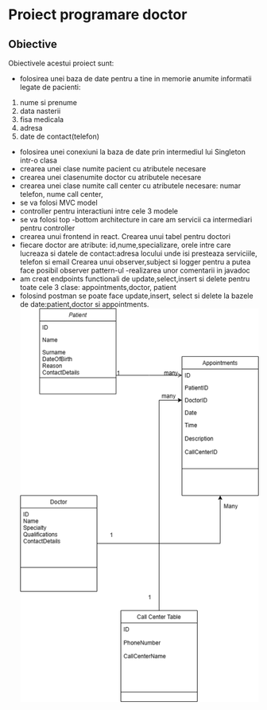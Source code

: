 # Proiect programare doctor

## Obiective
Obiectivele acestui proiect sunt:
- folosirea unei baza de date pentru a tine in memorie anumite
informatii legate de pacienti:
1. nume si prenume
2. data nasterii
3. fisa medicala
4. adresa
5. date de contact(telefon)
- folosirea unei conexiuni la baza de date prin intermediul
lui Singleton intr-o clasa
- crearea unei clase numite pacient cu atributele necesare
- crearea unei clasenumite doctor cu atributele necesare
- crearea unei clase numite call center cu atributele necesare: numar telefon, nume call center, 
- se va folosi MVC model
- controller pentru interactiuni intre cele 3 modele
- se va folosi top -bottom architecture in care am servicii ca intermediari pentru controller
- crearea unui frontend in react.
Crearea unui tabel pentru doctori
- fiecare doctor are atribute: id,nume,specializare, orele intre care lucreaza si datele de contact:adresa locului unde isi presteaza serviciile, telefon si email
Crearea unui observer,subject si logger pentru a putea face posibil observer pattern-ul
-realizarea unor comentarii in javadoc
- am creat endpoints functionali de update,select,insert si delete pentru toate cele 3 clase: appointments,doctor, patient
- folosind postman se poate face update,insert, select si delete la bazele de date:patient,doctor si appointments.
![doctor appointment scheme](DoctorAppointment.png)


